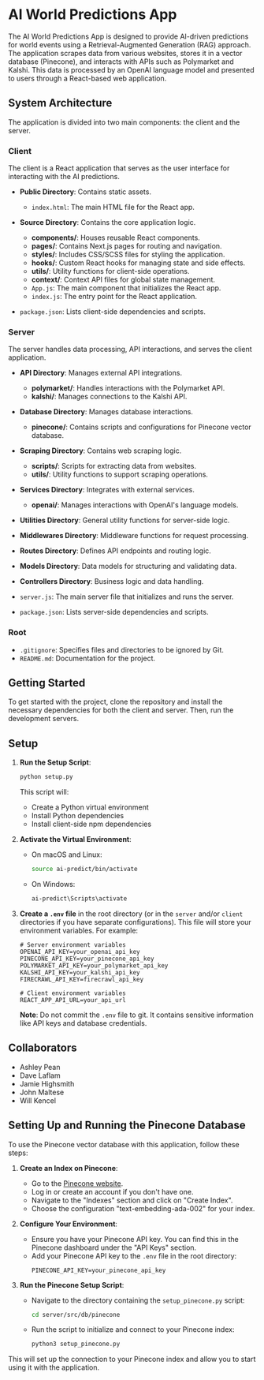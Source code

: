 # AI World Predictions App

The AI World Predictions App is designed to provide AI-driven predictions for world events using a Retrieval-Augmented Generation (RAG) approach. The application scrapes data from various websites, stores it in a vector database (Pinecone), and interacts with APIs such as Polymarket and Kalshi. This data is processed by an OpenAI language model and presented to users through a React-based web application.

## System Architecture

The application is divided into two main components: the client and the server.

### Client

The client is a React application that serves as the user interface for interacting with the AI predictions.

- **Public Directory**: Contains static assets.
  - `index.html`: The main HTML file for the React app.

- **Source Directory**: Contains the core application logic.
  - **components/**: Houses reusable React components.
  - **pages/**: Contains Next.js pages for routing and navigation.
  - **styles/**: Includes CSS/SCSS files for styling the application.
  - **hooks/**: Custom React hooks for managing state and side effects.
  - **utils/**: Utility functions for client-side operations.
  - **context/**: Context API files for global state management.
  - `App.js`: The main component that initializes the React app.
  - `index.js`: The entry point for the React application.

- `package.json`: Lists client-side dependencies and scripts.

### Server

The server handles data processing, API interactions, and serves the client application.

- **API Directory**: Manages external API integrations.
  - **polymarket/**: Handles interactions with the Polymarket API.
  - **kalshi/**: Manages connections to the Kalshi API.

- **Database Directory**: Manages database interactions.
  - **pinecone/**: Contains scripts and configurations for Pinecone vector database.

- **Scraping Directory**: Contains web scraping logic.
  - **scripts/**: Scripts for extracting data from websites.
  - **utils/**: Utility functions to support scraping operations.

- **Services Directory**: Integrates with external services.
  - **openai/**: Manages interactions with OpenAI's language models.

- **Utilities Directory**: General utility functions for server-side logic.

- **Middlewares Directory**: Middleware functions for request processing.

- **Routes Directory**: Defines API endpoints and routing logic.

- **Models Directory**: Data models for structuring and validating data.

- **Controllers Directory**: Business logic and data handling.

- `server.js`: The main server file that initializes and runs the server.

- `package.json`: Lists server-side dependencies and scripts.

### Root

- `.gitignore`: Specifies files and directories to be ignored by Git.
- `README.md`: Documentation for the project.

## Getting Started

To get started with the project, clone the repository and install the necessary dependencies for both the client and server. Then, run the development servers.

## Setup

1. **Run the Setup Script**:
   ```bash
   python setup.py
   ```
   This script will:
   - Create a Python virtual environment
   - Install Python dependencies
   - Install client-side npm dependencies

2. **Activate the Virtual Environment**:
   - On macOS and Linux:
     ```bash
     source ai-predict/bin/activate
     ```
   - On Windows:
     ```bash
     ai-predict\Scripts\activate
     ```

3. **Create a `.env` file** in the root directory (or in the `server` and/or `client` directories if you have separate configurations). This file will store your environment variables. For example:
   ```plaintext
   # Server environment variables
   OPENAI_API_KEY=your_openai_api_key
   PINECONE_API_KEY=your_pinecone_api_key
   POLYMARKET_API_KEY=your_polymarket_api_key
   KALSHI_API_KEY=your_kalshi_api_key
   FIRECRAWL_API_KEY=firecrawl_api_key

   # Client environment variables
   REACT_APP_API_URL=your_api_url
   ```

   **Note**: Do not commit the `.env` file to git. It contains sensitive information like API keys and database credentials.

## Collaborators

- Ashley Pean
- Dave Laflam
- Jamie Highsmith
- John Maltese
- Will Kencel

## Setting Up and Running the Pinecone Database

To use the Pinecone vector database with this application, follow these steps:

1. **Create an Index on Pinecone**:
   - Go to the [Pinecone website](https://www.pinecone.io/).
   - Log in or create an account if you don't have one.
   - Navigate to the "Indexes" section and click on "Create Index".
   - Choose the configuration "text-embedding-ada-002" for your index.

2. **Configure Your Environment**:
   - Ensure you have your Pinecone API key. You can find this in the Pinecone dashboard under the "API Keys" section.
   - Add your Pinecone API key to the `.env` file in the root directory:
     ```plaintext
     PINECONE_API_KEY=your_pinecone_api_key
     ```

3. **Run the Pinecone Setup Script**:
   - Navigate to the directory containing the `setup_pinecone.py` script:
     ```bash
     cd server/src/db/pinecone
     ```
   - Run the script to initialize and connect to your Pinecone index:
     ```bash
     python3 setup_pinecone.py
     ```

This will set up the connection to your Pinecone index and allow you to start using it with the application.
